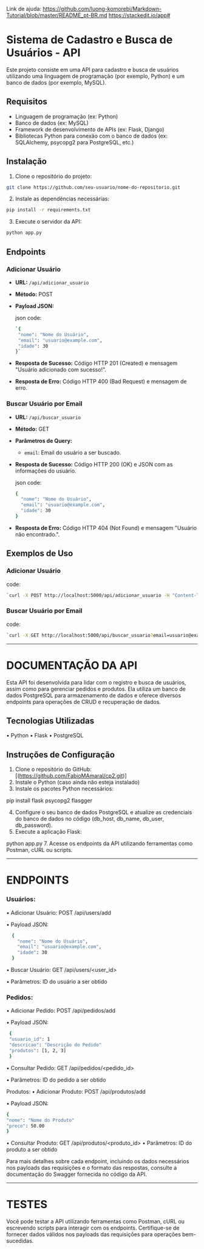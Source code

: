 Link de ajuda:
https://github.com/luong-komorebi/Markdown-Tutorial/blob/master/README_pt-BR.md
https://stackedit.io/app#

# Sistema de Cadastro e Busca de Usuários - API

Este projeto consiste em uma API para cadastro e busca de usuários utilizando uma linguagem de programação (por exemplo, Python) e um banco de dados (por exemplo, MySQL).

## Requisitos

- Linguagem de programação (ex: Python)
- Banco de dados (ex: MySQL)
- Framework de desenvolvimento de APIs (ex: Flask, Django)
- Bibliotecas Python para conexão com o banco de dados (ex: SQLAlchemy, psycopg2 para PostgreSQL, etc.)

## Instalação

1. Clone o repositório do projeto:

```bash
git clone https://github.com/seu-usuario/nome-do-repositorio.git
```

2. Instale as dependências necessárias:
```bash
pip install -r requirements.txt
```
3. Execute o servidor da API:
```bash
python app.py
```

## Endpoints
### Adicionar Usuário

-   **URL:** `/api/adicionar_usuario`
-   **Método:** POST
-   **Payload JSON:**
   
    json code:
     ```bash
    `{
      "nome": "Nome do Usuário",
      "email": "usuario@example.com",
      "idade": 30
    }` 
    ```
-   **Resposta de Sucesso:** Código HTTP 201 (Created) e mensagem "Usuário adicionado com sucesso!".
-   **Resposta de Erro:** Código HTTP 400 (Bad Request) e mensagem de erro.

### Buscar Usuário por Email

-   **URL:** `/api/buscar_usuario`
-   **Método:** GET
-   **Parâmetros de Query:**
    -   `email`: Email do usuário a ser buscado.
-   **Resposta de Sucesso:** Código HTTP 200 (OK) e JSON com as informações do usuário.
    
    json code:
    ```bash
    {
      "nome": "Nome do Usuário",
      "email": "usuario@example.com",
      "idade": 30
    } 
    ```
-   **Resposta de Erro:** Código HTTP 404 (Not Found) e mensagem "Usuário não encontrado.".
## Exemplos de Uso

### Adicionar Usuário

code:
```bash
`curl -X POST http://localhost:5000/api/adicionar_usuario -H "Content-Type: application/json" -d '{"nome": "Novo Usuário", "email": "novo@example.com", "idade": 25}'` 
 ```
### Buscar Usuário por Email

code:
```bash
`curl -X GET http://localhost:5000/api/buscar_usuario?email=usuario@example.com`
 ```



------------------------------------------------------------------
# DOCUMENTAÇÃO DA API

Esta API foi desenvolvida para lidar com o registro e busca de usuários, assim como para gerenciar pedidos e produtos. Ela utiliza um banco de dados PostgreSQL para armazenamento de dados e oferece diversos endpoints para operações de CRUD e recuperação de dados.


## Tecnologias Utilizadas
•	Python
•	Flask
•	PostgreSQL


## Instruções de Configuração
1.	Clone o repositório do GitHub: [(https://github.com/FabioMAmaral/cp2.git)]
2.	Instale o Python (caso ainda não esteja instalado)
3.	Instale os pacotes Python necessários:

pip install flask psycopg2 flasgger 

4.	Configure o seu banco de dados PostgreSQL e atualize as credenciais do banco de dados no código (db_host, db_name, db_user, db_password).
5.	Execute a aplicação Flask:
   
python app.py 
7.	Acesse os endpoints da API utilizando ferramentas como Postman, cURL ou scripts.


------------------------------------------------------------------

# ENDPOINTS
  
### Usuários:
  •	Adicionar Usuário: POST /api/users/add
  
  •	Payload JSON:
  
  ```bash
    {
      "nome": "Nome do Usuário",
      "email": "usuario@example.com",
      "idade": 30
    } 
  ```

  •	Buscar Usuário: GET /api/users/<user_id>
  
  •	Parâmetros: ID do usuário a ser obtido
### Pedidos:
  •	Adicionar Pedido: POST /api/pedidos/add
  
  •	Payload JSON:
  
  ``` bash
   { 
   "usuario_id": 1 
   "descricao": "Descrição do Pedido" 
   "produtos": [1, 2, 3] 
   }
```
  •	Consultar Pedido: GET /api/pedidos/<pedido_id>
  
  •	Parâmetros: ID do pedido a ser obtido
  
Produtos:
  •	Adicionar Produto: POST /api/produtos/add
  
  •	Payload JSON: 
  
   ``` bash
   { 
   "nome": "Nome do Produto"
   "preco": 50.00 
   }
  ```
  •	Consultar Produto: GET /api/produtos/<produto_id>
  •	Parâmetros: ID do produto a ser obtido
  
Para mais detalhes sobre cada endpoint, incluindo os dados necessários nos payloads das requisições e o formato das respostas, consulte a documentação do Swagger fornecida no código da API.


------------------------------------------------------------------

# TESTES
Você pode testar a API utilizando ferramentas como Postman, cURL ou escrevendo scripts para interagir com os endpoints. Certifique-se de fornecer dados válidos nos payloads das requisições para operações bem-sucedidas.
